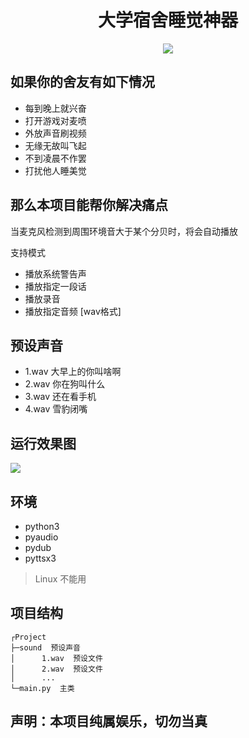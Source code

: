 <div align="center"><h1>大学宿舍睡觉神器</h1></div>
<div align="center"><img src="https://www.freeimg.cn/i/2023/12/19/6581a1983bb3e.png" ></div>

## 如果你的舍友有如下情况

- 每到晚上就兴奋
- 打开游戏对麦喷
- 外放声音刷视频
- 无缘无故叫飞起
- 不到凌晨不作罢
- 打扰他人睡美觉

## 那么本项目能帮你解决痛点
当麦克风检测到周围环境音大于某个分贝时，将会自动播放

支持模式

- 播放系统警告声
- 播放指定一段话
- 播放录音
- 播放指定音频 [wav格式]


## 预设声音

- 1.wav 大早上的你叫啥啊
- 2.wav 你在狗叫什么
- 3.wav 还在看手机
- 4.wav 雪豹闭嘴

## 运行效果图
<img src="https://s2.loli.net/2023/12/19/Rl8OKnJ6ITMzw9V.png" >

## 环境

- python3
- pyaudio
- pydub
- pyttsx3

> Linux 不能用

## 项目结构

```shell
┌Project
├─sound  预设声音
│      1.wav  预设文件
│      2.wav  预设文件
│      ... 
└─main.py  主类
```

## 声明：本项目纯属娱乐，切勿当真
